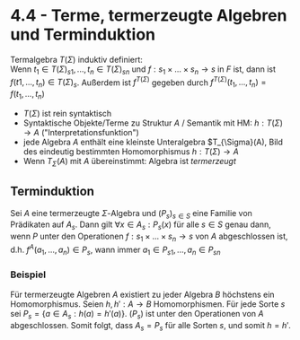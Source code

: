 # 4.4 - Terme, termerzeugte Algebren und Terminduktion
Termalgebra $T(\Sigma)$ induktiv definiert:  
Wenn $t_1 \in T(\Sigma)_{s1},...,t_n \in T(\Sigma)_{sn}$ und $f: s_1 \times ... \times s_n \to s$
in $F$ ist, dann ist $f(t1,...,t_n) \in T(\Sigma)_s$. Außerdem ist $f^{T(\Sigma)}$ gegeben durch
$f^{T(\Sigma)}(t_1,...,t_n) = f(t_1,...,t_n)$

- $T(\Sigma)$ ist rein syntaktisch
- Syntaktische Objekte/Terme zu Struktur $A$ / Semantik mit HM: $h: T(\Sigma) \to A$ ("Interpretationsfunktion")
- jede Algebra $A$ enthält eine kleinste Unteralgebra $T_{\Sigma}(A), Bild des eindeutig bestimmten Homomorphismus $h: T(\Sigma) \to A$
- Wenn $T_\Sigma(A)$ mit $A$ übereinstimmt: Algebra ist *termerzeugt*

## Terminduktion
Sei $A$ eine termerzeugte $\Sigma$-Algebra und $(P_s)_{s \in S}$ eine Familie von Prädikaten auf
$A_s$. Dann gilt $\forall x \in A_s: P_s(x)$ für alle $s \in S$ genau dann, wenn
$P$ unter den Operationen $f: s_1 \times ... \times s_n \to s$ von $A$ abgeschlossen ist, d.h.
$f^A(a_1,...,a_n) \in P_s$, wann immer $a_1 \in P_{s1},...,a_n \in P_{sn}$ 

### Beispiel
Für termerzeugte Algebren $A$ existiert zu jeder Algebra $B$ höchstens ein Homomorphismus.
Seien $h, h': A \to B$ Homomorphismen. Für jede Sorte $s$ sei $P_s = \{a \in A_s: h(a) = h'(a)\}$. 
$(P_s)$ ist unter den Operationen von $A$ abgeschlossen. Somit folgt, dass $A_s = P_s$ 
für alle Sorten $s$, und somit $h = h'$.

